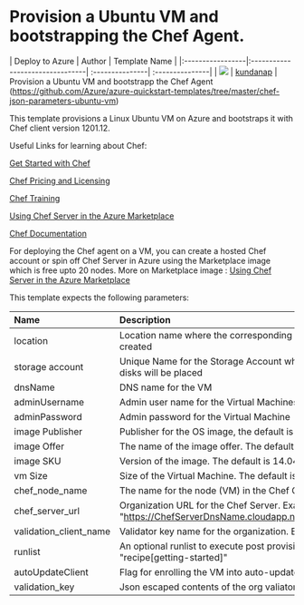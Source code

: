 # Provision a Ubuntu VM and  bootstrapping the Chef Agent.

| Deploy to Azure  | Author                          | Template Name   |
|:-----------------|:--------------------------------| :---------------| :---------------|
| <a href="https://portal.azure.com/#create/Microsoft.Template/uri/https%3A%2F%2Fraw.githubusercontent.com%2FDrewm3%2Fazure-quickstart-templates%2Fmaster%2Fchef-json-parameters-ubuntu-vm%2Fazuredeploy.json" target="_blank"><img src="http://azuredeploy.net/deploybutton_small.png"/></a> | [kundanap](https://github.com/kundanap) | Provision a Ubuntu VM and  bootstrapp the Chef Agent (https://github.com/Azure/azure-quickstart-templates/tree/master/chef-json-parameters-ubuntu-vm)


 This template provisions a Linux Ubuntu VM on Azure and bootstraps it with Chef client version 1201.12.

Useful Links for learning about Chef:

<a href="http://learn.chef.io/" target="_blank">Get Started with Chef</a>

<a href="https://www.chef.io/chef/#plans-and-pricingx" target="_blank">Chef Pricing and Licensing</a>

<a href="https://www.chef.io/training/" target="_blank">Chef Training</a>

<a href="https://docs.chef.io/azure_portal.html#azure-marketplace" target="_blank">Using Chef Server in the Azure Marketplace</a>

<a href="http://docs.chef.io/" target="_blank">Chef Documentation</a>

 For deploying the Chef agent on a VM, you can create a hosted Chef account or spin off Chef Server in Azure using the Marketplace image which is free upto 20 nodes. More on Marketplace image : <a href="https://docs.chef.io/azure_portal.html#azure-marketplace" target="_blank">Using Chef Server in the Azure Marketplace</a>

 This template expects the following parameters:

 | Name   | Description    |
 |:--- |:---|
 | location | Location name where the corresponding Azure artifacts will be created |
 | storage account  | Unique  Name for the Storage Account where the Virtual Machine's disks will be placed |
 | dnsName | DNS name for the VM |
 | adminUsername  | Admin user name for the Virtual Machines  |
 | adminPassword  | Admin password for the Virtual Machine  |
 | image Publisher <Optional> | Publisher for the OS image, the default is Canonical|
 | image Offer <Optional> | The name of the image offer. The default is Ubuntu |
 | image SKU  <Optional> | Version of the image. The default is 14.04.2-LTS |
 | vm Size  <Optional> | Size of the Virtual Machine. The default is Standard_A0 |
 | chef_node_name | The name for the node (VM) in the Chef Organization |
 | chef_server_url | Organization URL for the Chef Server. Example "https://ChefServerDnsName.cloudapp.net/organizations/Orgname"|
 | validation_client_name | Validator key name for the organization. Example : MyOrg-validator |
 | runlist <Optional> | An optional runlist to execute post provisioning. Example "recipe[getting-started]" |
 | autoUpdateClient <Optional> | Flag for enrolling the VM into auto-updates. The default is 'false.''|
 | validation_key | Json escaped contents of the org valiator pem file.|
